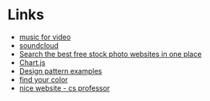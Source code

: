 Links 
==============

- [music for video](http://freemusicarchive.org)
- [soundcloud](https://soundcloud.com)
- [Search the best free stock photo websites in one place](http://www.sitebuilderreport.com/stock-up)
- [Chart.js](http://www.chartjs.org/)
- [Design pattern examples](http://codepen.io/patterns/)
- [find your color](http://colourco.de/)
- [nice website - cs professor](http://www.cs.arizona.edu/~collberg/#home)